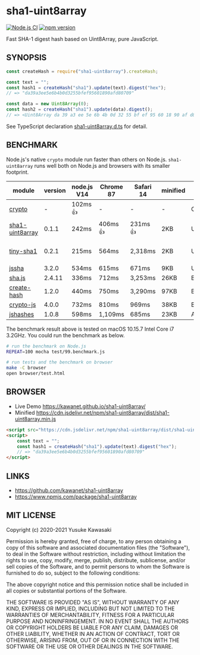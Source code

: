 # sha1-uint8array

[![Node.js CI](https://github.com/kawanet/sha1-uint8array/workflows/Node.js%20CI/badge.svg?branch=main)](https://github.com/kawanet/sha1-uint8array/actions/)
[![npm version](https://badge.fury.io/js/sha1-uint8array.svg)](https://www.npmjs.com/package/sha1-uint8array)

Fast SHA-1 digest hash based on Uint8Array, pure JavaScript.

## SYNOPSIS

```js
const createHash = require("sha1-uint8array").createHash;

const text = "";
const hash1 = createHash("sha1").update(text).digest("hex");
// => "da39a3ee5e6b4b0d3255bfef95601890afd80709"

const data = new Uint8Array(0);
const hash2 = createHash("sha1").update(data).digest();
// => <Uint8Array da 39 a3 ee 5e 6b 4b 0d 32 55 bf ef 95 60 18 90 af d8 07 09>
```

See TypeScript declaration
[sha1-uint8array.d.ts](https://github.com/kawanet/sha1-uint8array/blob/main/types/sha1-uint8array.d.ts)
for detail.

## BENCHMARK

Node.js's native `crypto` module run faster than others on Node.js.
`sha1-uint8array` runs well both on Node.js and browsers with its smaller footprint.

|module|version|node.js V14|Chrome 87|Safari 14|minified|backend|note|
|---|---|---|---|---|---|---|---|
|[crypto](https://nodejs.org/api/crypto.html)|-|102ms 👍|-|-|-|OpenSSL|👍 on node.js|
|[sha1-uint8array](http://github.com/kawanet/sha1-uint8array)|0.1.1|242ms|406ms 👍|231ms 👍|2KB|Uint8Array|👍 on browsers|
|[tiny-sha1](https://npmjs.com/package/tiny-sha1)|0.2.1|215ms|564ms|2,318ms|2KB|Uint8Array|tiny-sha1/dist/tiny-sha1.js|
|[jssha](https://npmjs.com/package/jssha)|3.2.0|534ms|615ms|671ms|9KB|Uint8Array|jssha/dist/sha1.js|
|[sha.js](https://npmjs.com/package/sha.js)|2.4.11|336ms|712ms|3,253ms|26KB|Buffer|sha.js/sha1.js|
|[create-hash](https://npmjs.com/package/create-hash)|1.2.0|440ms|750ms|3,290ms|97KB|Buffer|create-hash/browser.js|
|[crypto-js](https://npmjs.com/package/crypto-js)|4.0.0|732ms|810ms|969ms|38KB|Buffer|crypto-js/sha1.js|
|[jshashes](https://npmjs.com/package/jshashes)|1.0.8|598ms|1,109ms|685ms|23KB|Array|jshashes/hashes.js|

The benchmark result above is tested on macOS 10.15.7 Intel Core i7 3.2GHz.
You could run the benchmark as below.

```sh
# run the benchmark on Node.js
REPEAT=100 mocha test/99.benchmark.js

# run tests and the benchmark on browser
make -C browser
open browser/test.html
```

## BROWSER

- Live Demo https://kawanet.github.io/sha1-uint8array/
- Minified https://cdn.jsdelivr.net/npm/sha1-uint8array/dist/sha1-uint8array.min.js

```html
<script src="https://cdn.jsdelivr.net/npm/sha1-uint8array/dist/sha1-uint8array.min.js"></script>
<script>
    const text = "";
    const hash1 = createHash("sha1").update(text).digest("hex");
    // => "da39a3ee5e6b4b0d3255bfef95601890afd80709"
</script>
```

## LINKS

- https://github.com/kawanet/sha1-uint8array
- https://www.npmjs.com/package/sha1-uint8array

## MIT LICENSE

Copyright (c) 2020-2021 Yusuke Kawasaki

Permission is hereby granted, free of charge, to any person obtaining a copy of this software and associated
documentation files (the "Software"), to deal in the Software without restriction, including without limitation the
rights to use, copy, modify, merge, publish, distribute, sublicense, and/or sell copies of the Software, and to permit
persons to whom the Software is furnished to do so, subject to the following conditions:

The above copyright notice and this permission notice shall be included in all copies or substantial portions of the
Software.

THE SOFTWARE IS PROVIDED "AS IS", WITHOUT WARRANTY OF ANY KIND, EXPRESS OR IMPLIED, INCLUDING BUT NOT LIMITED TO THE
WARRANTIES OF MERCHANTABILITY, FITNESS FOR A PARTICULAR PURPOSE AND NONINFRINGEMENT. IN NO EVENT SHALL THE AUTHORS OR
COPYRIGHT HOLDERS BE LIABLE FOR ANY CLAIM, DAMAGES OR OTHER LIABILITY, WHETHER IN AN ACTION OF CONTRACT, TORT OR
OTHERWISE, ARISING FROM, OUT OF OR IN CONNECTION WITH THE SOFTWARE OR THE USE OR OTHER DEALINGS IN THE SOFTWARE.
